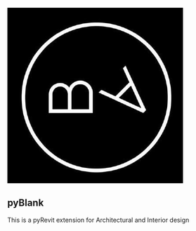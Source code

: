 ![blank logo](https://raw.githubusercontent.com/BlankArchitects/pyBlank/main/docs/static/blank.jpg)
## pyBlank 
This is a pyRevit extension for Architectural and Interior design 